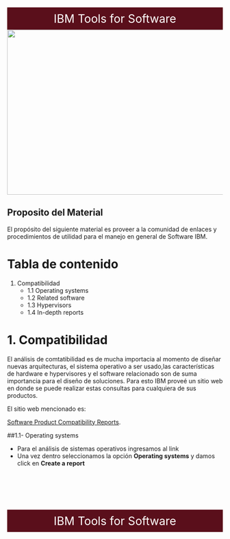 
<div style="background-color:#5A0F1B;color:white; vertical-align: middle; text-align:center;font-size:190%; padding:10px; margin-top:100px">
 IBM Tools for Software
</div>

<img src="img/containers.jpeg" width="700" height="385">

## Proposito del Material
El propósito del siguiente material es proveer a la comunidad de enlaces y procedimientos de utilidad para el manejo en general de Software IBM. 


# Tabla de contenido
1. Compatibilidad
    - 1.1 Operating systems
    - 1.2 Related software
    - 1.3 Hypervisors
    - 1.4 In-depth reports
   


# 1. Compatibilidad
El análisis de comtatibilidad es de mucha importacia al momento de diseñar nuevas arquitecturas, el sistema operativo a ser usado,las características de hardware e hypervisores y el software relacionado son de suma importancia para el diseño de soluciones. Para esto IBM proveé un sitio web en donde se puede realizar estas consultas para cualquiera de sus productos.

El sitio web mencionado es:

[Software Product Compatibility Reports](https://www.ibm.com/software/reports/compatibility/clarity/index.html).

##1.1- Operating systems
- Para el análisis de sistemas operativos ingresamos al link
- Una vez dentro seleccionamos la opción **Operating systems** y damos click en **Create a report**



<div style="background-color:#5A0F1B;color:white; vertical-align: middle; text-align:center;font-size:190%; padding:10px; margin-top:100px">
 IBM Tools for Software
</div>
